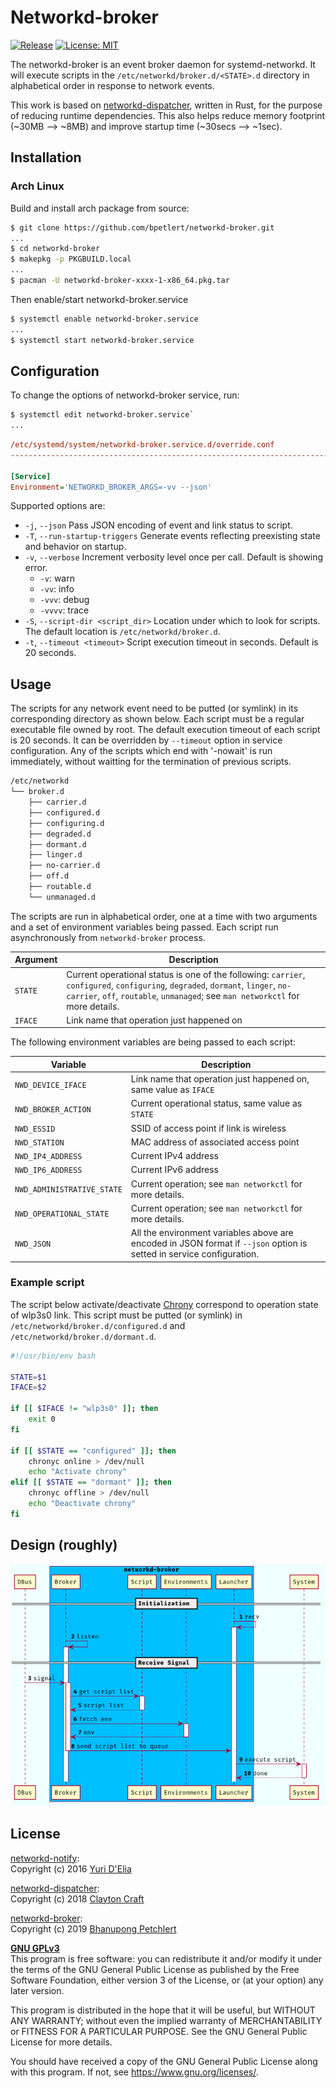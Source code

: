 # Networkd-broker

[![Release](https://img.shields.io/github/v/tag/bpetlert/networkd-broker?include_prereleases&label=release&style=flat-square)](https://github.com/bpetlert/networkd-broker/releases/latest)
[![License:
MIT](https://img.shields.io/github/license/bpetlert/networkd-broker?style=flat-square)](./LICENSE)

The networkd-broker is an event broker daemon for systemd-networkd. It
will execute scripts in the `/etc/networkd/broker.d/<STATE>.d` directory
in alphabetical order in response to network events.

This work is based on
[networkd-dispatcher](https://gitlab.com/craftyguy/networkd-dispatcher),
written in Rust, for the purpose of reducing runtime dependencies. This
also helps reduce memory footprint (\~30MB ⟶ \~8MB) and improve startup
time (\~30secs ⟶ \~1sec).

## Installation

### Arch Linux

Build and install arch package from source:

``` bash
$ git clone https://github.com/bpetlert/networkd-broker.git
...
$ cd networkd-broker
$ makepkg -p PKGBUILD.local
...
$ pacman -U networkd-broker-xxxx-1-x86_64.pkg.tar
```

Then enable/start networkd-broker.service

``` bash
$ systemctl enable networkd-broker.service
...
$ systemctl start networkd-broker.service
```

## Configuration

To change the options of networkd-broker service, run:

``` bash
$ systemctl edit networkd-broker.service`
...
```

``` ini
/etc/systemd/system/networkd-broker.service.d/override.conf
-------------------------------------------------------------------------

[Service]
Environment='NETWORKD_BROKER_ARGS=-vv --json'
```

Supported options are:

  - `-j`, `--json` Pass JSON encoding of event and link status to
    script.
  - `-T`, `--run-startup-triggers` Generate events reflecting
    preexisting state and behavior on startup.
  - `-v`, `--verbose` Increment verbosity level once per call. Default
    is showing error.
      - `-v`: warn
      - `-vv`: info
      - `-vvv`: debug
      - `-vvvv`: trace
  - `-S`, `--script-dir <script_dir>` Location under which to look for
    scripts. The default location is `/etc/networkd/broker.d`.
  - `-t`, `--timeout <timeout>` Script execution timeout in seconds.
    Default is 20 seconds.

## Usage

The scripts for any network event need to be putted (or symlink) in its
corresponding directory as shown below. Each script must be a regular
executable file owned by root. The default execution timeout of each
script is 20 seconds. It can be overridden by `--timeout` option in
service configuration. Any of the scripts which end with '-nowait' is
run immediately, without waitting for the termination of previous
scripts.

``` bash
/etc/networkd
└── broker.d
    ├── carrier.d
    ├── configured.d
    ├── configuring.d
    ├── degraded.d
    ├── dormant.d
    ├── linger.d
    ├── no-carrier.d
    ├── off.d
    ├── routable.d
    └── unmanaged.d
```

The scripts are run in alphabetical order, one at a time with two
arguments and a set of environment variables being passed. Each script
run asynchronously from `networkd-broker` process.

| Argument | Description                                                                                                                                                                                                       |
| -------- | ----------------------------------------------------------------------------------------------------------------------------------------------------------------------------------------------------------------- |
| `STATE`  | Current operational status is one of the following: `carrier`, `configured`, `configuring`, `degraded`, `dormant`, `linger`, `no-carrier`, `off`, `routable`, `unmanaged`; see `man networkctl` for more details. |
| `IFACE`  | Link name that operation just happened on                                                                                                                                                                         |

The following environment variables are being passed to each script:

| Variable                   | Description                                                                                                           |
| -------------------------- | --------------------------------------------------------------------------------------------------------------------- |
| `NWD_DEVICE_IFACE`         | Link name that operation just happened on, same value as `IFACE`                                                      |
| `NWD_BROKER_ACTION`        | Current operational status, same value as `STATE`                                                                     |
| `NWD_ESSID`                | SSID of access point if link is wireless                                                                              |
| `NWD_STATION`              | MAC address of associated access point                                                                                |
| `NWD_IP4_ADDRESS`          | Current IPv4 address                                                                                                  |
| `NWD_IP6_ADDRESS`          | Current IPv6 address                                                                                                  |
| `NWD_ADMINISTRATIVE_STATE` | Current operation; see `man networkctl` for more details.                                                             |
| `NWD_OPERATIONAL_STATE`    | Current operation; see `man networkctl` for more details.                                                             |
| `NWD_JSON`                 | All the environment variables above are encoded in JSON format if `--json` option is setted in service configuration. |

### Example script

The script below activate/deactivate
[Chrony](https://wiki.archlinux.org/index.php/Chrony) correspond to
operation state of wlp3s0 link. This script must be putted (or symlink)
in `/etc/networkd/broker.d/configured.d` and
`/etc/networkd/broker.d/dormant.d`.

``` bash
#!/usr/bin/env bash

STATE=$1
IFACE=$2

if [[ $IFACE != "wlp3s0" ]]; then
    exit 0
fi

if [[ $STATE == "configured" ]]; then
    chronyc online > /dev/null
    echo "Activate chrony"
elif [[ $STATE == "dormant" ]]; then
    chronyc offline > /dev/null
    echo "Deactivate chrony"
fi
```

## Design (roughly)

![Sequence Diagram](docs/assets/networkd-broker.png)

## License

[networkd-notify](https://github.com/wavexx/networkd-notify):  
Copyright (c) 2016 [Yuri D'Elia](wavexx@thregr.org)

[networkd-dispatcher](https://gitlab.com/craftyguy/networkd-dispatcher):  
Copyright (c) 2018 [Clayton Craft](clayton@craftyguy.net)

[networkd-broker](https://github.com/bpetlert/networkd-broker):  
Copyright (c) 2019 [Bhanupong Petchlert](bpetlert@gmail.com)

**[GNU GPLv3](./LICENSE)**  
This program is free software: you can redistribute it and/or modify it
under the terms of the GNU General Public License as published by the
Free Software Foundation, either version 3 of the License, or (at your
option) any later version.

This program is distributed in the hope that it will be useful, but
WITHOUT ANY WARRANTY; without even the implied warranty of
MERCHANTABILITY or FITNESS FOR A PARTICULAR PURPOSE. See the GNU General
Public License for more details.

You should have received a copy of the GNU General Public License along
with this program. If not, see <https://www.gnu.org/licenses/>.
